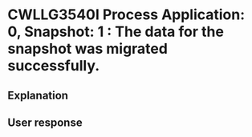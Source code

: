 # CWLLG3540I Process Application: 0, Snapshot: 1 : The data for the snapshot was migrated successfully.

## Explanation

## User response